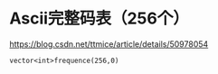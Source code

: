 # Ascii完整码表（256个）

https://blog.csdn.net/ttmice/article/details/50978054



```
vector<int>frequence(256,0)
```

